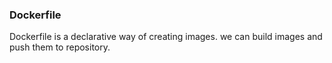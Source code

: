 ### Dockerfile

Dockerfile is a declarative way of creating images.
we can build images and push them to repository.